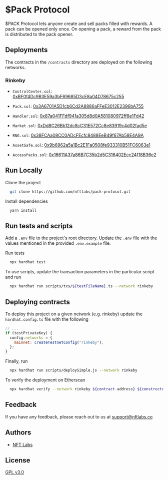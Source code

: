 # $Pack Protocol

$PACK Protocol lets anyone create and sell packs filled with rewards. A pack can be opened only once. On opening a pack, a reward 
from the pack is distributed to the pack opener.

## Deployments
The contracts in the `/contracts` directory are deployed on the following networks.

### Rinkeby
- `ControlCenter.sol`: [0xBF0f4Dc9B3E59a3bF69685D3cE8a04D78675c255](https://rinkeby.etherscan.io/address/0xBF0f4Dc9B3E59a3bF69685D3cE8a04D78675c255#code)

- `Pack.sol`: [0x3A6701A5D1cb6Cd2A8886aFFeE3012E2396bA755](https://rinkeby.etherscan.io/address/0x3A6701A5D1cb6Cd2A8886aFFeE3012E2396bA755#code)

- `Handler.sol`: [0x87a041FFdf941a305d8d0A581080972ff8e1Fd42](https://rinkeby.etherscan.io/address/0x87a041FFdf941a305d8d0A581080972ff8e1Fd42#code)

- `Market.sol`: [0xDd8C26Bb12dc8cC31E572Cc8e83919c4d02fad5e](https://rinkeby.etherscan.io/address/0xDd8C26Bb12dc8cC31E572Cc8e83919c4d02fad5e#code)

- `RNG.sol`: [0x38FCAa08CC0ADcFEcfc8488EeB49f67Ab58E4A9A](https://rinkeby.etherscan.io/address/0x38FCAa08CC0ADcFEcfc8488EeB49f67Ab58E4A9A#code)

- `AssetSafe.sol`: [0x9b6962a5a1Bc2E1Fa0508fe933310B51FC6063e1](https://rinkeby.etherscan.io/address/0x9b6962a5a1Bc2E1Fa0508fe933310B51FC6063e1#code)

- `AccessPacks.sol`: [0x16611A37a86B7C35b2d5C316402Ecc24f18B36e2](https://rinkeby.etherscan.io/address/0x16611A37a86B7C35b2d5C316402Ecc24f18B36e2#code)

## Run Locally

Clone the project

```bash
  git clone https://github.com/nftlabs/pack-protocol.git
```

Install dependencies

```bash
  yarn install
```

## Run tests and scripts

Add a `.env` file to the project's root directory. Update the `.env` file with the values mentioned in the provided `.env.example` file.

Run tests

```bash
  npx hardhat test
```

To use scripts, update the transaction parameters in the particular script and run

```bash
  npx hardhat run scripts/txs/${testFileName}.ts --network rinkeby
```
  
## Deploying contracts

To deploy this project on a given network (e.g. rinkeby) update the `hardhat.config.ts` file with the following

```javascript
// ...
if (testPrivateKey) {
  config.networks = {
    mainnet: createTestnetConfig("rinkeby"),
  };
}
```

Finally, run 

```bash
  npx hardhat run scripts/deploySimple.js --network rinkeby
```

To verify the deployment on Etherscan

```bash
  npx hardhat verify --network rinkeby ${contract-address} ${constructor-args}
```
  
## Feedback

If you have any feedback, please reach out to us at support@nftlabs.co

## Authors

- [NFT Labs](https://github.com/nftlabs)

  
## License

[GPL v3.0](https://choosealicense.com/licenses/gpl-3.0/)